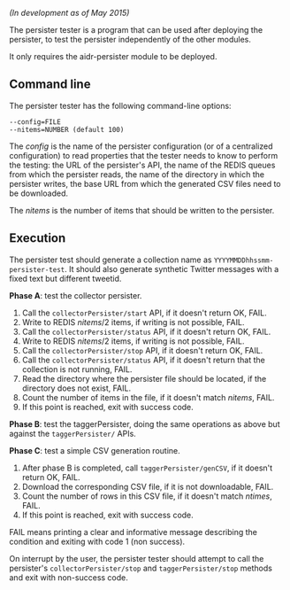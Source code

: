 _(In development as of May 2015)_

The persister tester is a program that can be used after deploying the persister, to test the persister independently of the other modules.

It only requires the aidr-persister module to be deployed.

## Command line

The persister tester has the following command-line options:

```
--config=FILE
--nitems=NUMBER (default 100)
```

The _config_ is the name of the persister configuration (or of a centralized configuration) to read properties that the tester needs to know to perform the testing: the URL of the persister's API, the name of the REDIS queues from which the persister reads, the name of the directory in which the persister writes, the base URL from which the generated CSV files need to be downloaded.

The _nitems_ is the number of items that should be written to the persister.

## Execution

The persister test should generate a collection name as `YYYYMMDDhhssmm-persister-test`. It should also generate synthetic Twitter messages with a fixed text but different tweetid.

**Phase A**: test the collector persister.

1. Call the `collectorPersister/start` API, if it doesn't return OK, FAIL.
1. Write to REDIS _nitems_/2 items, if writing is not possible, FAIL.
1. Call the `collectorPersister/status` API, if it doesn't return OK, FAIL.
1. Write to REDIS _nitems_/2 items, if writing is not possible, FAIL.
1. Call the `collectorPersister/stop` API, if it doesn't return OK, FAIL.
1. Call the `collectorPersister/status` API, if it doesn't return that the collection is not running, FAIL.
1. Read the directory where the persister file should be located, if the directory does not exist, FAIL.
1. Count the number of items in the file, if it doesn't match _nitems_, FAIL.
1. If this point is reached, exit with success code.

**Phase B**: test the taggerPersister, doing the same operations as above but against the `taggerPersister/` APIs.

**Phase C**: test a simple CSV generation routine.

1. After phase B is completed, call `taggerPersister/genCSV`, if it doesn't return OK, FAIL.
1. Download the corresponding CSV file, if it is not downloadable, FAIL.
1. Count the number of rows in this CSV file, if it doesn't match _ntimes_, FAIL.
1. If this point is reached, exit with success code.

FAIL means printing a clear and informative message describing the condition and exiting with code 1 (non success).

On interrupt by the user, the persister tester should attempt to call the persister's `collectorPersister/stop` and `taggerPersister/stop` methods and exit with non-success code.